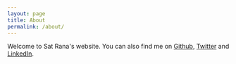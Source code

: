 ```yaml
---
layout: page
title: About
permalink: /about/
---
```


Welcome to Sat Rana's website. You can also find me on
[Github](https://github.com/satrana42),
[Twitter](https://twitter.com/satrana42)
and [LinkedIn](https://www.linkedin.com/in/satrana42).
